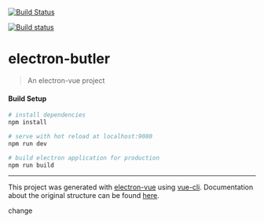 [![Build Status](https://travis-ci.org/Wenish/electron-butler.svg?branch=master)](https://travis-ci.org/Wenish/electron-butler)

[![Build status](https://ci.appveyor.com/api/projects/status/kkj9dhixpkv71da4?svg=true)](https://ci.appveyor.com/project/Wenish/electron-butler)

# electron-butler

> An electron-vue project

#### Build Setup

``` bash
# install dependencies
npm install

# serve with hot reload at localhost:9080
npm run dev

# build electron application for production
npm run build


```

---

This project was generated with [electron-vue](https://github.com/SimulatedGREG/electron-vue) using [vue-cli](https://github.com/vuejs/vue-cli). Documentation about the original structure can be found [here](https://simulatedgreg.gitbooks.io/electron-vue/content/index.html).

change
